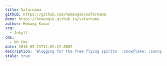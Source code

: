```yaml
---
title: Safarnama
github: https://github.com/hemangsk/safarnama
demo: https://hemangsk.github.io/safarnama
author: Hemang Kumar
ssg:
  - Jekyll
cms:
  - No Cms
date: 2016-05-21T11:02:17.000Z
description: 'Blogging for the free flying spirits  :snowflake: :sunny: :thought_balloon:'
stale: true
---
```

